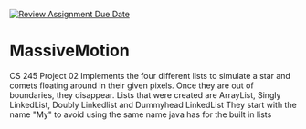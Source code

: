 [![Review Assignment Due Date](https://classroom.github.com/assets/deadline-readme-button-22041afd0340ce965d47ae6ef1cefeee28c7c493a6346c4f15d667ab976d596c.svg)](https://classroom.github.com/a/J_c8sizy)
# MassiveMotion
CS 245 Project 02
Implements the four different lists to simulate a star and comets floating around in their given pixels. Once they are out of boundaries, they disappear. 
Lists that were created are ArrayList, Singly LinkedList, Doubly Linkedlist and Dummyhead LinkedList
They start with the name "My" to avoid using the same name java has for the built in lists